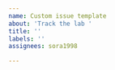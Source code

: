 ```yaml
---
name: Custom issue template
about: 'Track the lab '
title: ''
labels: ''
assignees: sora1998

---
```



